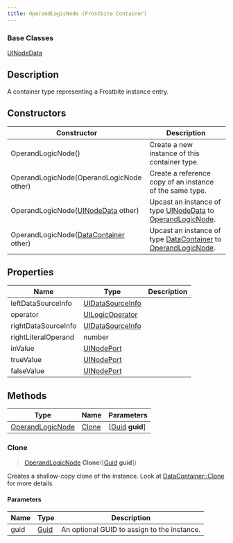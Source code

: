 ```yaml
---
title: OperandLogicNode (Frostbite Container)
---
```

### Base Classes

[UINodeData](UINodeData)

## Description

A container type representing a Frostbite instance entry.

## Constructors

| Constructor                                                                 | Description                                                                                                             |
| --------------------------------------------------------------------------- | ----------------------------------------------------------------------------------------------------------------------- |
| OperandLogicNode()                                                          | Create a new instance of this container type.                                                                           |
| OperandLogicNode(OperandLogicNode other)                                    | Create a reference copy of an instance of the same type.                                                                |
| OperandLogicNode([UINodeData](UINodeData) other)                            | Upcast an instance of type [UINodeData](UINodeData) to [OperandLogicNode](OperandLogicNode).                            |
| OperandLogicNode([DataContainer](/vext/ref/cls/shr/datacontainer) other) | Upcast an instance of type [DataContainer](/vext/ref/cls/shr/datacontainer) to [OperandLogicNode](OperandLogicNode). |

## Properties

| Name                | Type                                 | Description |
| ------------------- | ------------------------------------ | ----------- |
| leftDataSourceInfo  | [UIDataSourceInfo](UIDataSourceInfo) |             |
| operator            | [UILogicOperator](UILogicOperator)   |             |
| rightDataSourceInfo | [UIDataSourceInfo](UIDataSourceInfo) |             |
| rightLiteralOperand | number                               |             |
| inValue             | [UINodePort](UINodePort)             |             |
| trueValue           | [UINodePort](UINodePort)             |             |
| falseValue          | [UINodePort](UINodePort)             |             |

## Methods

| Type                                 | Name            | Parameters                                     |
| ------------------------------------ | --------------- | ---------------------------------------------- |
| [OperandLogicNode](OperandLogicNode) | [Clone](#clone) | \[[Guid](/vext/ref/cls/shr/guid) **guid**\] |

### Clone

> [OperandLogicNode](OperandLogicNode) **Clone**(\[[Guid](/vext/ref/cls/shr/guid) **guid**\])

Creates a shallow-copy clone of the instance. Look at [DataContainer::Clone](/vext/ref/cls/shr/datacontainer#clone) for more details.

#### Parameters

| Name | Type         | Description                                 |
| ---- | ------------ | ------------------------------------------- |
| guid | [Guid](Guid) | An optional GUID to assign to the instance. |
